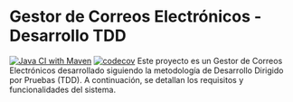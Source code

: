 # Gestor de Correos Electrónicos - Desarrollo TDD

[![Java CI with Maven](https://github.com/felix-toledo/gestorMails-tdd-java/actions/workflows/maven.yml/badge.svg)](https://github.com/felix-toledo/gestorMails-tdd-java/actions/workflows/maven.yml)
[![codecov](https://codecov.io/gh/cocuxd23/email/graph/badge.svg?token=3OKNZLZMWY)](https://codecov.io/gh/cocuxd23/email)
Este proyecto es un Gestor de Correos Electrónicos desarrollado siguiendo la metodología de Desarrollo Dirigido por Pruebas (TDD). A continuación, se detallan los requisitos y funcionalidades del sistema.



